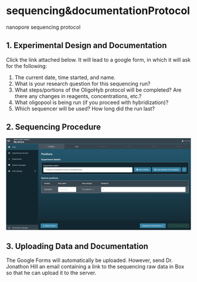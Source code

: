 # sequencing&documentationProtocol
nanopore sequencing protocol

## 1. Experimental Design and Documentation
Click the link attached below. It will lead to a google form, in which it will ask for the following:
1) The current date, time started, and name.
2) What is your research question for this sequencing run?
3) What steps/portions of the OligoHyb protocol will be completed? Are there any changes in reagents, concentrations, etc.?
4) What oligopool is being run (if you proceed with hybridization)?
5) Which sequencer will be used? How long did the run last?

## 2. Sequencing Procedure
![alt text](https://github.com/ethan-mcq/sequencingProtocol/blob/main/steps/1-name.png?raw=true)

## 3. Uploading Data and Documentation
The Google Forms will automatically be uploaded. However, send Dr. Jonathon Hill an email containing a link to the sequencing raw data in Box so that he can upload it to the server.

